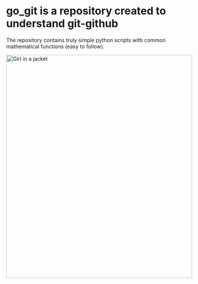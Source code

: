 # go_git is a repository created to understand git-github 

The repository contains truly simple python scripts with common mathematical functions (easy to follow).

 <img src="[img_girl.jpg](https://upload.wikimedia.org/wikipedia/commons/b/bc/Epsilon_Academics_Logo.jpg)" alt="Girl in a jacket" width="500" height="600"> 
